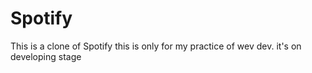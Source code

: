 # Spotify
This is a clone of Spotify this is only for my practice of wev dev.
it's on developing stage